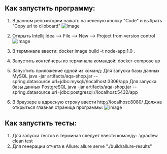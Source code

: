 ## Как запустить программу:
1. В данном репозитории нажать на зеленую кнопку "Code" и выбрать "Copy url to clipboard"
   ![image](https://github.com/JulyJulyZH/qa.diploma/assets/138996194/dd0aee07-ff5e-472e-89d1-5ae36e53ddea)

2.  Открыть Intellij Idea --> File --> New --> Project from version control
   ![image](https://github.com/JulyJulyZH/qa.diploma/assets/138996194/3b6bc45b-c8d2-49cb-8752-e5965ac2ec4c)

3.   В терминале ввести: docker image build -t node-app:1.0 .
4.   Запустить контейнеры из терминала командой: docker-compose up
5.   Запустить приложение одной из команд:
Для запуска базы данных MySQL         java -jar artifacts/aqa-shop.jar --spring.datasource.url=jdbc:mysql://localhost:3306/app
Для запуска базы данных PostgreSQL    java -jar artifacts/aqa-shop.jar --spring.datasource.url=jdbc:postgresql://localhost:5432/app
6.   В браузере в адресную строку ввести http://localhost:8080/
     Должна открыться главная страница программы:
   ![image](https://github.com/JulyJulyZH/qa.diploma/assets/138996194/45682e6c-0b9c-4bb3-80a2-efc48e94a6bb)

## Как запустить тесты:
1. Для запуска тестов в терминал следует ввести команду: .\gradlew clean test
2. Для генерации отчета в Allure: allure serve "./build/allure-results"

